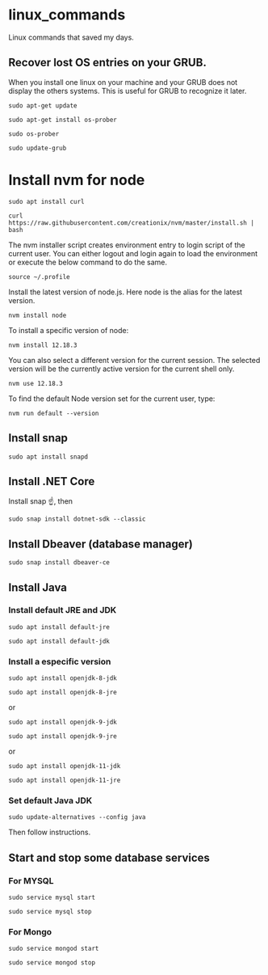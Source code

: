 # linux_commands
Linux commands that saved my days.

## Recover lost OS entries on your GRUB.

When you install one linux on your machine and your GRUB does not display the others systems. This is useful for GRUB to recognize it later.

```sudo apt-get update```

```sudo apt-get install os-prober```

```sudo os-prober```

```sudo update-grub```

# Install nvm for node

```sudo apt install curl``` 

```curl https://raw.githubusercontent.com/creationix/nvm/master/install.sh | bash ```

The nvm installer script creates environment entry to login script of the current user. You can either logout and login again to load the environment or execute the below command to do the same.

```source ~/.profile```

Install the latest version of node.js. Here node is the alias for the latest version.

```nvm install node```

To install a specific version of node:

```nvm install 12.18.3```

You can also select a different version for the current session. The selected version will be the currently active version for the current shell only.

```nvm use 12.18.3```

To find the default Node version set for the current user, type:

```nvm run default --version```

## Install snap

```sudo apt install snapd```

## Install .NET Core

Install snap ☝️, then

```sudo snap install dotnet-sdk --classic```

## Install Dbeaver (database manager)

```sudo snap install dbeaver-ce```

## Install Java

### Install default JRE and JDK

```sudo apt install default-jre```

```sudo apt install default-jdk```

### Install a especific version

```sudo apt install openjdk-8-jdk```

```sudo apt install openjdk-8-jre```

 or

```sudo apt install openjdk-9-jdk```

```sudo apt install openjdk-9-jre```

or 

```sudo apt install openjdk-11-jdk```

```sudo apt install openjdk-11-jre```

### Set default Java JDK

```sudo update-alternatives --config java```

Then follow instructions.

## Start and stop some database services

### For MYSQL

```sudo service mysql start```

```sudo service mysql stop```

### For Mongo

```sudo service mongod start```

```sudo service mongod stop```
